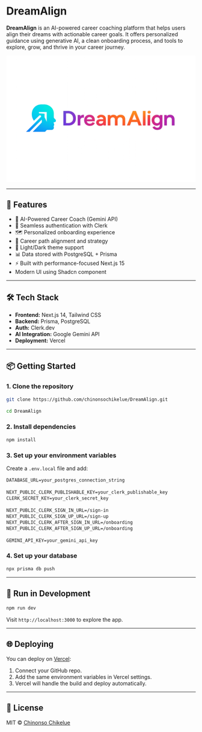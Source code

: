 # DreamAlign

**DreamAlign** is an AI-powered career coaching platform that helps users align their dreams with actionable career goals. It offers personalized guidance using generative AI, a clean onboarding process, and tools to explore, grow, and thrive in your career journey.

![DreamAlign Logo](public/logo.png)

---

## 🚀 Features

- 🧠 AI-Powered Career Coach (Gemini API)
- 🔐 Seamless authentication with Clerk
- 🗺️ Personalized onboarding experience
- 🎯 Career path alignment and strategy
- 🌈 Light/Dark theme support
- 📊 Data stored with PostgreSQL + Prisma
- ⚡ Built with performance-focused Next.js 15
- Modern UI using Shadcn component

---

## 🛠 Tech Stack

- **Frontend:** Next.js 14, Tailwind CSS
- **Backend:** Prisma, PostgreSQL
- **Auth:** Clerk.dev
- **AI Integration:** Google Gemini API
- **Deployment:** Vercel

---

## 📦 Getting Started

### 1. Clone the repository

```bash
git clone https://github.com/chinonsochikelue/DreamAlign.git
```

```bash
cd DreamAlign
```

### 2. Install dependencies

```bash
npm install
```

### 3. Set up your environment variables

Create a `.env.local` file and add:

```env
DATABASE_URL=your_postgres_connection_string

NEXT_PUBLIC_CLERK_PUBLISHABLE_KEY=your_clerk_publishable_key
CLERK_SECRET_KEY=your_clerk_secret_key

NEXT_PUBLIC_CLERK_SIGN_IN_URL=/sign-in
NEXT_PUBLIC_CLERK_SIGN_UP_URL=/sign-up
NEXT_PUBLIC_CLERK_AFTER_SIGN_IN_URL=/onboarding
NEXT_PUBLIC_CLERK_AFTER_SIGN_UP_URL=/onboarding

GEMINI_API_KEY=your_gemini_api_key
```

### 4. Set up your database

```bash
npx prisma db push
```

---

## 🧪 Run in Development

```bash
npm run dev
```

Visit `http://localhost:3000` to explore the app.

---

## 🌐 Deploying

You can deploy on [Vercel](https://vercel.com):

1. Connect your GitHub repo.
2. Add the same environment variables in Vercel settings.
3. Vercel will handle the build and deploy automatically.

---

## 📄 License

MIT © [Chinonso Chikelue](https://github.com/chinonsochikelue)

